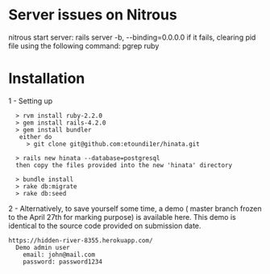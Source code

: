 # Server issues on Nitrous
nitrous start server: rails server -b, --binding=0.0.0.0
if it fails, clearing pid file using the following command: pgrep ruby

# Installation

1 - Setting up

      > rvm install ruby-2.2.0
      > gem install rails-4.2.0
      > gem install bundler
       either do 
         > git clone git@github.com:etoundi1er/hinata.git
         
      > rails new hinata --database=postgresql
      then copy the files provided into the new 'hinata' directory
      
      > bundle install
      > rake db:migrate
      > rake db:seed
  
2 - Alternatively, to save yourself some time, a demo ( master branch frozen to the April 27th for marking purpose) is available here. This demo is identical to the source code provided on submission date.
    
    https://hidden-river-8355.herokuapp.com/
      Demo admin user
        email: john@mail.com
        password: password1234
        

    
